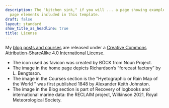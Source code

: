 ```yaml
---
description: The "kitchen sink," if you will ... a page showing examples of type and
  page elements included in this template.
draft: false
layout: standard
show_title_as_headline: true
title: License
---
```


My [blog posts and courses](/post/) are released under a [Creative Commons Attribution-ShareAlike 4.0 International License](http://creativecommons.org/licenses/by-sa/4.0/).

* The icon used as favicon was created by BÖCK from Noun Project.
* The image in the home page depicts Richardson’s “forecast factory” by L. Bengtsson.
* The image in the Courses section is the "Hyetographic or Rain Map of the World " was first published 1848 by Alexander Keith Johnston.
* The image in the Blog section is part of Recovery of logbooks and international marine data: the RECLAIM project, Wilkinson 2021, Royal Meteorological Society.

<center>
<i class="fab fa-creative-commons fa-2x"></i><i class="fab fa-creative-commons-by fa-2x"></i><i class="fab fa-creative-commons-sa fa-2x"></i>
</center>